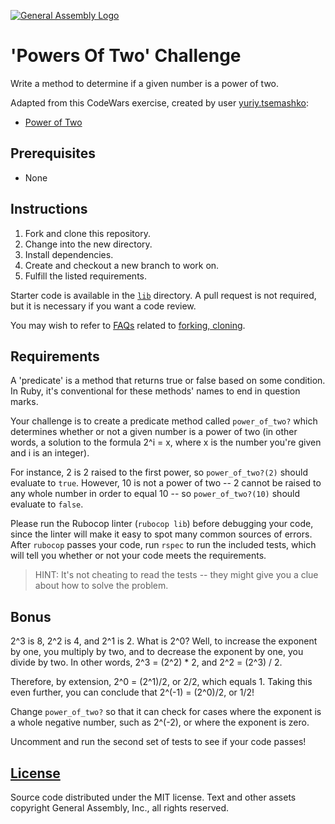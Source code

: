 [![General Assembly Logo](https://camo.githubusercontent.com/1a91b05b8f4d44b5bbfb83abac2b0996d8e26c92/687474703a2f2f692e696d6775722e636f6d2f6b6538555354712e706e67)](https://generalassemb.ly/education/web-development-immersive)

# 'Powers Of Two' Challenge

Write a method to determine if a given number is a power of two.

Adapted from this CodeWars exercise, created by user [yuriy.tsemashko](https://www.codewars.com/users/yuriy.tsemashko):

-   [Power of Two](https://www.codewars.com/kata/power-of-two/train/ruby)

## Prerequisites

-   None

## Instructions

1.  Fork and clone this repository.
1.  Change into the new directory.
1.  Install dependencies.
1.  Create and checkout a new branch to work on.
1.  Fulfill the listed requirements.

Starter code is available in the [`lib`](lib) directory.
A pull request is not required,
but it is necessary if you want a code review.

You may wish to refer to [FAQs](https://github.com/ga-wdi-boston/meta/wiki/)
related to [forking,
cloning](https://github.com/ga-wdi-boston/meta/wiki/ForkAndClone).

## Requirements

A 'predicate' is a method that returns true or false based on some condition.
In Ruby, it's conventional for these methods' names to end in question marks.

Your challenge is to create a predicate method called  `power_of_two?`
which determines whether or not a given number
is a power of two (in other words, a solution to the formula 2^i = x,
where x is the number you're given and i is an integer).

For instance, 2 is 2 raised to the first power,
so `power_of_two?(2)` should evaluate to `true`.
However, 10 is not a power of two
-- 2 cannot be raised to any whole number in order to equal 10 --
so `power_of_two?(10)` should evaluate to `false`.

Please run the Rubocop linter (`rubocop lib`) before debugging your code,
 since the linter will make it easy to spot many common sources of errors.
After `rubocop` passes your code, run `rspec` to run the included tests,
 which will tell you whether or not your code meets the requirements.

> HINT: It's not cheating to read the tests --
> they might give you a clue about how to solve the problem.

## Bonus

2^3 is 8, 2^2 is 4, and 2^1 is 2.
What is 2^0?
Well, to increase the exponent by one, you multiply by two,
and to decrease the exponent by one, you divide by two.
In other words, 2^3 = (2^2) * 2, and 2^2 = (2^3) / 2.

Therefore, by extension, 2^0 = (2^1)/2, or 2/2, which equals 1.
Taking this even further, you can conclude that 2^(-1) = (2^0)/2, or 1/2!

Change `power_of_two?` so that it can check for cases where
the exponent is a whole negative number, such as 2^(-2),
or where the exponent is zero.

Uncomment and run the second set of tests to see if your code passes!

## [License](LICENSE)

Source code distributed under the MIT license. Text and other assets copyright
General Assembly, Inc., all rights reserved.
